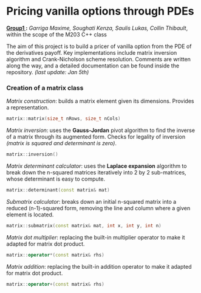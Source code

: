 # Pricing vanilla options through PDEs
**<u> Group1 </u>:** *Garriga Maxime, Soughati Kenza, Saulis Lukas, Collin Thibault*, within the scope of the M203 C++ class

The aim of this project is to build a pricer of vanilla option from the PDE of the derivatives payoff. Key implementations include matrix inversion algorithm and Crank-Nicholson scheme resolution. Comments are written along the way, and a detailed documentation can be found inside the repository. *(last update: Jan 5th)*

### Creation of a matrix class
*Matrix construction*: builds a matrix element given its dimensions. Provides a representation.

```cpp
matrix::matrix(size_t nRows, size_t nCols)
```

*Matrix inversion*: uses the **Gauss-Jordan** pivot algorithm to find the inverse of a matrix through its augmented form. Checks for legality of inversion *(matrix is squared and determinant is zero)*.

```cpp
matrix::inversion()
```

*Matrix determinant calculator*: uses the **Laplace expansion** algorithm to break down the n-squared matrices iteratively into 2 by 2 sub-matrices, whose determinant is easy to compute.

```cpp
matrix::determinant(const matrix& mat)
```

*Submatrix calculator*: breaks down an initial n-squared matrix into a reduced (n-1)-squared form, removing the line and column where a given element is located.

```cpp
matrix::submatrix(const matrix& mat, int x, int y, int n)
```

*Matrix dot multiplier*: replacing the built-in multiplier operator to make it adapted for matrix dot product.

```cpp
matrix::operator*(const matrix& rhs)
```

*Matrix addition*: replacing the built-in addition operator to make it adapted for matrix dot product.

```cpp
matrix::operator+(const matrix& rhs)
```
